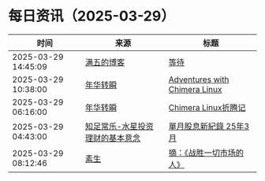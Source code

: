 ﻿# 每日资讯（2025-03-29）

|时间|来源|标题|
|---|---|---|
|2025-03-29 14:45:09|[满五的博客](https://blog.aeilot.top/index.xml)|[等待](https://blog.aeilot.top/2025/03/29/waiting/)|
|2025-03-29 10:38:00|[年华转瞬](https://blog.xiaket.org/feed.xml)|[Adventures with Chimera Linux](https://xiaket.github.io/2025/chimera.html)|
|2025-03-29 06:16:00|[年华转瞬](https://blog.xiaket.org/feed.xml)|[Chimera Linux折腾记](https://xiaket.github.io/2025/chimera-cn.html)|
|2025-03-29 04:43:00|[知足常乐-水星投资理财的基本意念](http://mercurychong.blogspot.com/feeds/posts/default)|[單月股息新紀錄 25年3月](http://mercurychong.blogspot.com/2025/03/253.html)|
|2025-03-29 08:12:46|[素生](http://z.arlmy.me/atom.xml)|[摘：《战胜一切市场的人》](http://z.arlmy.me/posts/Note/Note_EdwardOThorp_AManForAllMarkets/)|
